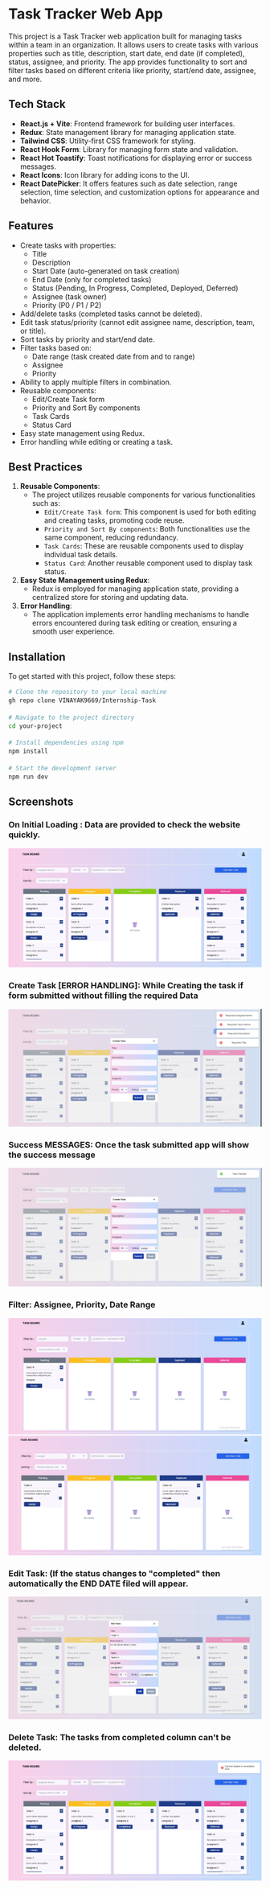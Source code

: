 # Task Tracker Web App

This project is a Task Tracker web application built for managing tasks within a team in an organization. It allows users to create tasks with various properties such as title, description, start date, end date (if completed), status, assignee, and priority. The app provides functionality to sort and filter tasks based on different criteria like priority, start/end date, assignee, and more.

## Tech Stack

- **React.js + Vite**: Frontend framework for building user interfaces.
- **Redux**: State management library for managing application state.
- **Tailwind CSS**: Utility-first CSS framework for styling.
- **React Hook Form**: Library for managing form state and validation.
- **React Hot Toastify**: Toast notifications for displaying error or success messages.
- **React Icons**: Icon library for adding icons to the UI.
- **React DatePicker**: It offers features such as date selection, range selection, time selection, and customization options for appearance and behavior.


## Features

- Create tasks with properties:
  - Title
  - Description
  - Start Date (auto-generated on task creation)
  - End Date (only for completed tasks)
  - Status (Pending, In Progress, Completed, Deployed, Deferred)
  - Assignee (task owner)
  - Priority (P0 / P1 / P2)
- Add/delete tasks (completed tasks cannot be deleted).
- Edit task status/priority (cannot edit assignee name, description, team, or title).
- Sort tasks by priority and start/end date.
- Filter tasks based on:
  - Date range (task created date from and to range)
  - Assignee
  - Priority
- Ability to apply multiple filters in combination.
- Reusable components:
  - Edit/Create Task form
  - Priority and Sort By components
  - Task Cards
  - Status Card
- Easy state management using Redux.
- Error handling while editing or creating a task.

## Best Practices

1. **Reusable Components**:
   - The project utilizes reusable components for various functionalities such as:
     - `Edit/Create Task form`: This component is used for both editing and creating tasks, promoting code reuse.
     - `Priority and Sort By components`: Both functionalities use the same component, reducing redundancy.
     - `Task Cards`: These are reusable components used to display individual task details.
     - `Status Card`: Another reusable component used to display task status.
2. **Easy State Management using Redux**:
   - Redux is employed for managing application state, providing a centralized store for storing and updating data.
3. **Error Handling**:
   - The application implements error handling mechanisms to handle errors encountered during task editing or creation, ensuring a smooth user experience.


## Installation

To get started with this project, follow these steps:

```bash
# Clone the repository to your local machine
gh repo clone VINAYAK9669/Internship-Task

# Navigate to the project directory
cd your-project

# Install dependencies using npm
npm install

# Start the development server
npm run dev
```

## Screenshots

### On Initial Loading : Data are provided to check the website quickly.
![Screenshot 1](public/screenshots/Dashboard-1.JPG)

### Create Task [ERROR HANDLING]: While Creating the task if form submitted without filling the required Data
![Screenshot 2](public/screenshots/Dashboard_2.JPG)

### Success MESSAGES: Once the task submitted app will show the success message
![Screenshot 3](public/screenshots/Dashboard_3.JPG)

### Filter:  Assignee, Priority, Date Range
![Screenshot 4](public/screenshots/Dashboard_4.JPG)
![Screenshot 5](public/screenshots/Dashboard_5.JPG)

### Edit Task: (If the status changes to "completed" then automatically the END DATE filed will appear.
![Screenshot 6](public/screenshots/Dashboard_6.JPG)

### Delete Task: The tasks from completed column can't be deleted.
![Screenshot 7](public/screenshots/Dashboard_7.JPG)

